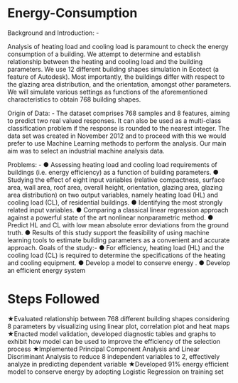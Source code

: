 # Energy-Consumption

Background   and   Introduction:   -

Analysis of heating load and cooling load is paramount to check the energy consumption of a building. We attempt to determine and establish relationship between the heating and cooling load and the building parameters. We use 12 different building shapes simulation in Ecotect (a feature of Autodesk). Most importantly, the buildings differ with respect to the glazing area distribution, and the orientation, amongst other parameters. We will simulate various settings as functions of the aforementioned characteristics to obtain 768 building   shapes.

Origin   of   Data: -
The dataset comprises 768 samples and 8 features, aiming to predict two real valued responses. It can also be used as a multi-class classification problem if the response is rounded to the nearest integer. The data set was created in November 2012 and to proceed with this we would prefer to use Machine Learning methods to perform the analysis.   Our   main   aim   was   to   select   an   industrial   machine   analysis   data.

Problems:   -
● Assessing   heating   load   and   cooling   load   requirements   of   buildings   (i.e.   energy
efficiency)   as   a   function   of   building   parameters.
● Studying   the   effect   of   eight   input   variables   (relative   compactness,   surface   area,   wall
area,   roof   area,   overall   height,   orientation,   glazing   area,   glazing   area   distribution)   on two   output   variables,   namely   heating   load   (HL)   and   cooling   load   (CL),   of   residential buildings.
● Identifying   the   most   strongly   related   input   variables.
● Comparing   a   classical   linear   regression   approach   against   a   powerful   state   of   the   art
nonlinear   nonparametric   method.
● Predict   HL   and   CL   with   low   mean   absolute   error   deviations   from   the   ground   truth.
● Results   of   this   study   support   the   feasibility   of   using   machine   learning   tools   to
estimate   building   parameters   as   a   convenient   and   accurate   approach.
Goals   of   the   study:-
● For efficiency, heating load (HL) and the cooling load (CL) is required to determine
the   specifications   of   the   heating   and   cooling   equipment.
● Develop        a   model   to   conserve   energy   .
● Develop   an   efficient   energy   system

# Steps Followed

★Evaluated relationship between 768 different building shapes considering 8 parameters by visualizing using linear plot, correlation plot and heat maps
★Enacted model validation, developed diagnostic tables and graphs to exhibit how model can be used to improve the efficiency of the selection process
★Implemented Principal Component Analysis and Linear Discriminant Analysis to reduce 8 independent variables to 2, effectively analyze in predicting dependent variable 
★Developed 91% energy efficient model to conserve energy by adopting Logistic Regression on training set 
